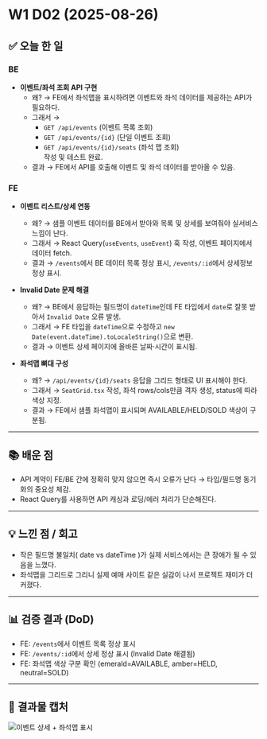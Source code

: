 # W1 D02 (2025-08-26)

## ✅ 오늘 한 일

### BE
- **이벤트/좌석 조회 API 구현**
  - 왜? → FE에서 좌석맵을 표시하려면 이벤트와 좌석 데이터를 제공하는 API가 필요하다.
  - 그래서 →  
    - `GET /api/events` (이벤트 목록 조회)  
    - `GET /api/events/{id}` (단일 이벤트 조회)  
    - `GET /api/events/{id}/seats` (좌석 맵 조회)  
    작성 및 테스트 완료.
  - 결과 → FE에서 API를 호출해 이벤트 및 좌석 데이터를 받아올 수 있음.

### FE
- **이벤트 리스트/상세 연동**
  - 왜? → 샘플 이벤트 데이터를 BE에서 받아와 목록 및 상세를 보여줘야 실서비스 느낌이 난다.
  - 그래서 → React Query(`useEvents`, `useEvent`) 훅 작성, 이벤트 페이지에서 데이터 fetch.
  - 결과 → `/events`에서 BE 데이터 목록 정상 표시, `/events/:id`에서 상세정보 정상 표시.

- **Invalid Date 문제 해결**
  - 왜? → BE에서 응답하는 필드명이 `dateTime`인데 FE 타입에서 `date`로 잘못 받아서 `Invalid Date` 오류 발생.
  - 그래서 → FE 타입을 `dateTime`으로 수정하고 `new Date(event.dateTime).toLocaleString()`으로 변환.
  - 결과 → 이벤트 상세 페이지에 올바른 날짜·시간이 표시됨.

- **좌석맵 뼈대 구성**
  - 왜? → `/api/events/{id}/seats` 응답을 그리드 형태로 UI 표시해야 한다.
  - 그래서 → `SeatGrid.tsx` 작성, 좌석 rows/cols만큼 격자 생성, status에 따라 색상 지정.
  - 결과 → FE에서 샘플 좌석맵이 표시되며 AVAILABLE/HELD/SOLD 색상이 구분됨.

---

## 📚 배운 점
- API 계약이 FE/BE 간에 정확히 맞지 않으면 즉시 오류가 난다 → 타입/필드명 동기화의 중요성 체감.
- React Query를 사용하면 API 캐싱과 로딩/에러 처리가 단순해진다.

---

## 💡 느낀 점 / 회고
- 작은 필드명 불일치( date vs dateTime )가 실제 서비스에서는 큰 장애가 될 수 있음을 느꼈다.
- 좌석맵을 그리드로 그리니 실제 예매 사이트 같은 실감이 나서 프로젝트 재미가 더 커졌다.

---

## 📊 검증 결과 (DoD)
- FE: `/events`에서 이벤트 목록 정상 표시
- FE: `/events/:id`에서 상세 정상 표시 (Invalid Date 해결됨)
- FE: 좌석맵 색상 구분 확인 (emerald=AVAILABLE, amber=HELD, neutral=SOLD)

---

## 📸 결과물 캡처
![이벤트 상세 + 좌석맵 표시](./images/d02-event-seatmap.png)

